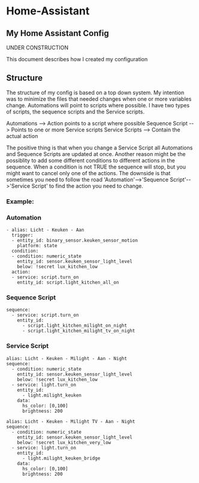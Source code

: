 # Home-Assistant
## My Home Assistant Config

UNDER CONSTRUCTION

This document describes how I created my configuration

## Structure

The structure of my config is based on a top down system.
My intention was to minimize the files that needed changes when one or more variables change.
Automations will point to scripts where possible.
I have two types of scripts, the sequence scripts and the Service scripts.

Automations --> Action points to a script where possible
Sequence Script --> Points to one or more Service scripts
Service Scripts --> Contain the actual action

The positive thing is that when you change a Service Script all Automations and Sequence Scripts are updated at once.
Another reason might be the possiblity to add some different conditions to different actions in the sequence.
When a condition is not TRUE the sequence will stop, but you might want to cancel only one of the actions.
The downside is that sometimes you need to follow the road 'Automation'-->'Sequence Script'-->'Service Script' to find the action you need to change.

### Example:
### Automation
```
- alias: Licht - Keuken - Aan
  trigger:
  - entity_id: binary_sensor.keuken_sensor_motion
    platform: state
  condition:
  - condition: numeric_state
    entity_id: sensor.keuken_sensor_light_level
    below: !secret lux_kitchen_low
  action:
  - service: script.turn_on
    entity_id: script.light_kitchen_all_on
```

### Sequence Script
```
sequence:
  - service: script.turn_on
    entity_id:
      - script.light_kitchen_milight_on_night
      - script.light_kitchen_milight_tv_on_night
```

### Service Script
```
alias: Licht - Keuken - Milight - Aan - Night
sequence:
  - condition: numeric_state
    entity_id: sensor.keuken_sensor_light_level
    below: !secret lux_kitchen_low
  - service: light.turn_on
    entity_id:
      - light.milight_keuken
    data:
      hs_color: [0,100]
      brightness: 200
```
```
alias: Licht - Keuken - Milight TV - Aan - Night
sequence:
  - condition: numeric_state
    entity_id: sensor.keuken_sensor_light_level
    below: !secret lux_kitchen_very_low
  - service: light.turn_on
    entity_id:
      - light.milight_keuken_bridge
    data:
      hs_color: [0,100]
      brightness: 200
```